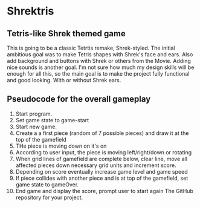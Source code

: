 # Shrektris
## Tetris-like Shrek themed game

This is going to be a classic Tetrtis remake, Shrek-styled. The initial ambitious goal was to make Tetris shapes with Shrek's face and ears. Also add background and buttons with Shrek or others from the Movie. Adding nice sounds is another goal.
I'm not sure how much my design skills will be enough for all this, so the main goal is to make the project fully functional and good looking. With or without Shrek ears.

## Pseudocode for the overall gameplay

1. Start program.
2. Set game state to game-start
3. Start new game.
4. Create a a first piece (random of 7 possible pieces) and draw it at the top of the gamefield
5. THe piece is moving down on it's on
6. According to user input, the piece is moving left/right/down or rotating
7. When grid lines of gamefield are complete below, clear line, move all affected pieces down necessary grid units and increment score.
8. Depending on score eventually increase game level and game speed
9. If piece collides with another piece and is at top of the gamefield, set game state to gameOver.
10. End game and display the score, prompt user to start again
The GitHub repository for your project.